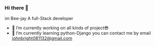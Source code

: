 ### Hi there 👋
im Bee-jay A full-Stack developer
- 🔭 I’m currently working on all kinds of project😎
- 🌱 I’m currently learning python-Django
you can contact me by email johnbright081132@gmail.com
